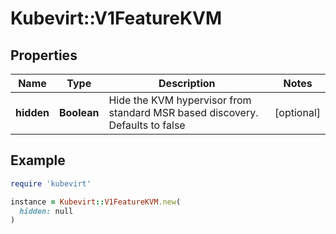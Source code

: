 # Kubevirt::V1FeatureKVM

## Properties

| Name | Type | Description | Notes |
| ---- | ---- | ----------- | ----- |
| **hidden** | **Boolean** | Hide the KVM hypervisor from standard MSR based discovery. Defaults to false | [optional] |

## Example

```ruby
require 'kubevirt'

instance = Kubevirt::V1FeatureKVM.new(
  hidden: null
)
```

